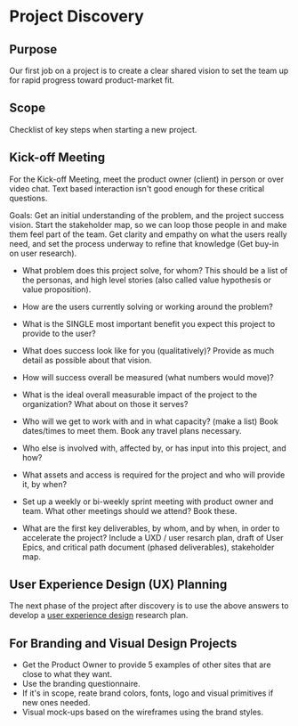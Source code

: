 
# Project Discovery

## Purpose

Our first job on a project is to create a clear shared vision to set the team up for rapid progress toward product-market fit.

## Scope

Checklist of key steps when starting a new project.

## Kick-off Meeting
  
For the Kick-off Meeting, meet the product owner (client) in person or over video chat. Text based interaction isn't good enough for these critical questions.

Goals: Get an initial understanding of the problem, and the project success vision. Start the stakeholder map, so we can loop those people in and make them feel part of the team. Get clarity and empathy on what the users really need, and set the process underway to refine that knowledge (Get buy-in on user research).

  * What problem does this project solve, for whom? This should be a list of the personas, and high level stories (also called value hypothesis or value proposition).
  * How are the users currently solving or working around the problem?
  * What is the SINGLE most important benefit you expect this project to provide to the user?

  * What does success look like for you (qualitatively)? Provide as much detail as possible about that vision.
  * How will success overall be measured (what numbers would move)?
  * What is the ideal overall measurable impact of the project to the organization? What about on those it serves?

  * Who will we get to work with and in what capacity? (make a list) Book dates/times to meet them. Book any travel plans necessary.
  * Who else is involved with, affected by, or has input into this project, and how?

  * What assets and access is required for the project and who will provide it, by when?
  * Set up a weekly or bi-weekly sprint meeting with product owner and team. What other meetings should we attend? Book these.
  * What are the first key deliverables, by whom, and by when, in order to accelerate the project? Include a UXD / user resarch plan, draft of User Epics, and critical path document (phased deliverables), stakeholder map.

## User Experience Design (UX) Planning

The next phase of the project after discovery is to use the above answers to develop a [user experience design](./USER_EXPERIENCE_DESIGN.md) research plan.

## For Branding and Visual Design Projects
  * Get the Product Owner to provide 5 examples of other sites that are close to what they want.
  * Use the branding questionnaire.
  * If it's in scope, reate brand colors, fonts, logo and visual primitives if new ones needed.
  * Visual mock-ups based on the wireframes using the brand styles.

